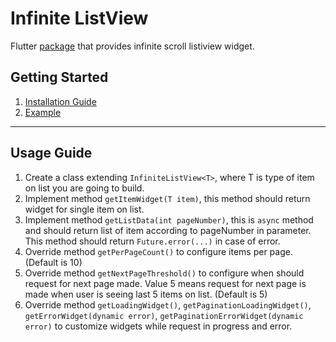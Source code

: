# Infinite ListView 

Flutter <a href="https://pub.dev/packages/infinite_listview_package" target="_blank">package</a> that provides infinite scroll listiview widget.

## Getting Started
1. <a href="https://pub.dev/packages/infinite_listview_package#-installing-tab-" target="_blank">Installation Guide</a>
2. <a href="https://pub.dev/packages/infinite_listview_package#-example-tab-" target="_blank">Example</a>
<hr/>

## Usage Guide
1. Create a class extending `InfiniteListView<T>`, where T is type of item on list you are going to build.
2. Implement method `getItemWidget(T item)`, this method should return widget for single item on list.
3. Implement method `getListData(int pageNumber)`, this is `async` method and should return list of item according to pageNumber in parameter. This method should return `Future.error(...)` in case of error.
4. Override method `getPerPageCount()` to configure items per page. (Default is 10)
5. Override method `getNextPageThreshold()` to configure when should request for next page made. Value 5 means request for next page is made when user is seeing last 5 items on list. (Default is 5)
6. Override method `getLoadingWidget()`, `getPaginationLoadingWidget()`, `getErrorWidget(dynamic error)`, `getPaginationErrorWidget(dynamic error)` to customize widgets while request in progress and error.

